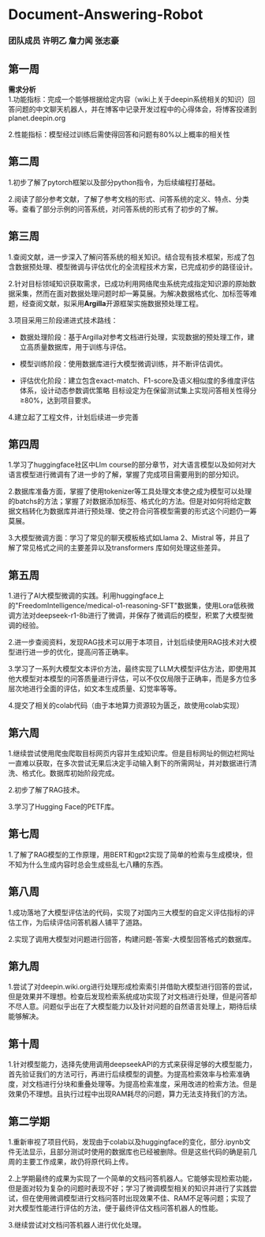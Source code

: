 # Document-Answering-Robot
### 团队成员 许明乙   詹力闻   张志豪
## 第一周
**需求分析**  
1.功能指标：完成一个能够根据给定内容（wiki上关于deepin系统相关的知识）回答问题的中文聊天机器人，并在博客中记录开发过程中的心得体会，将博客投递到planet.deepin.org

2.性能指标：模型经过训练后需使得回答和问题有80%以上概率的相关性

## 第二周
1.初步了解了pytorch框架以及部分python指令，为后续编程打基础。

2.阅读了部分参考文献，了解了参考文档的形式、问答系统的定义、特点、分类等。查看了部分示例的问答系统，对问答系统的形式有了初步的了解。

## 第三周
1.查阅文献，进一步深入了解问答系统的相关知识。结合现有技术框架，形成了包含数据预处理、模型微调与评估优化的全流程技术方案，已完成初步的路径设计。

2.针对目标领域知识获取需求，已成功利用网络爬虫系统完成指定知识源的原始数据采集，然而在面对数据处理问题时却一筹莫展。为解决数据格式化、加标签等难题，经查阅文献，拟采用**Argilla**开源框架实施数据预处理工程。

3.项目采用三阶段递进式技术路线：
- 数据处理阶段：基于Argilla对参考文档进行处理，实现数据的预处理工作，建立高质量数据库，用于训练与评估。

- 模型训练阶段：使用数据库进行大模型微调训练，并不断评估调优。

- 评估优化阶段：建立包含exact-match、F1-score及语义相似度的多维度评估体系，设计动态参数调优策略
目标设定为在保留测试集上实现问答相关性得分≥80%，达到项目要求。

4.建立起了工程文件，计划后续进一步完善

## 第四周
1.学习了huggingface社区中Llm course的部分章节，对大语言模型以及如何对大语言模型进行微调有了进一步的了解，掌握了完成项目需要用到的部分知识。

2.数据库准备方面，掌握了使用tokenizer等工具处理文本使之成为模型可以处理的batchs的方法；掌握了对数据添加标签、格式化的方法。但是对如何将给定数据文档转化为数据库并进行预处理、使之符合问答模型需要的形式这个问题仍一筹莫展。

3.大模型微调方面：学习了常见的聊天模板格式如Llama 2、Mistral 等，并且了解了常见格式之间的主要差异以及transformers 库如何处理这些差异。


## 第五周
1.进行了AI大模型微调的实践。利用huggingface上的"FreedomIntelligence/medical-o1-reasoning-SFT"数据集，使用Lora低秩微调方法对deepseek-r1-8b进行了微调，并保存了微调后的模型，积累了大模型微调的经验。

2.进一步查阅资料，发现RAG技术可以用于本项目，计划后续使用RAG技术对大模型进行进一步的优化，提高问答正确率。

3.学习了一系列大模型文本评价方法，最终实现了LLM大模型评估方法，即使用其他大模型对本模型的问答质量进行评估，可以不仅仅局限于正确率，而是多方位多层次地进行全面的评估，如文本生成质量、幻觉率等等。

4.提交了相关的colab代码（由于本地算力资源较为匮乏，故使用colab实现）


## 第六周
1.继续尝试使用爬虫爬取目标网页内容并生成知识库。但是目标网址的侧边栏网址一直难以获取，在多次尝试无果后决定手动输入剩下的所需网址，并对数据进行清洗、格式化。数据库初始阶段完成。

2.初步了解了RAG技术。

3.学习了Hugging Face的PETF库。


## 第七周
1.了解了RAG模型的工作原理，用BERT和gpt2实现了简单的检索与生成模块，但不知为什么生成内容时总会生成些乱七八糟的东西。

## 第八周
1.成功落地了大模型评估法的代码，实现了对国内三大模型的自定义评估指标的评估工作，为后续评估问答机器人铺平了道路。

2.实现了调用大模型对问题进行回答，构建问题-答案-大模型回答格式的数据库。

## 第九周
1.尝试了对deepin.wiki.org进行处理形成检索索引并借助大模型进行回答的尝试，但是效果并不理想。检查后发现检索系统成功实现了对文档进行处理，但是问答却不尽人意。问题似乎出在了大模型能力以及针对问题的自然语言处理上，期待后续能够解决。

## 第十周
1.针对模型能力，选择先使用调用deepseekAPI的方式来获得足够的大模型能力，首先验证我们的方法可行，再进行后续模型的调整。为提高检索效率与检索准确度，对文档进行分块和重叠处理等。为提高检索准度，采用改进的检索方法。但是效果仍不理想。且执行过程中出现RAM耗尽的问题，算力无法支持我们的方法。

## 第二学期
1.重新审视了项目代码，发现由于colab以及huggingface的变化，部分.ipynb文件无法显示，且部分测试时使用的数据库也已经被删除。但是这些代码的确是前几周的主要工作成果，故仍将原代码上传。

2.上学期最终的成果为实现了一个简单的文档问答机器人。它能够实现检索功能，但是面对较为复杂的问题时表现不好；学习了微调模型相关的知识并进行了实践尝试，但在使用微调模型进行文档问答时出现效果不佳、RAM不足等问题；实现了对大模型性能进行评估的方法，便于最终评估文档问答机器人的性能。

3.继续尝试对文档问答机器人进行优化处理。
